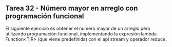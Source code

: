 ## Tarea 32 - Número mayor en arreglo con programación funcional

El siguiente ejercicio es obtener el numero mayor de un arreglo pero utilizando programación funcional, implementando la expresión lambda Function<T,R> (que viene predefinida) con el api stream y operador reduce.
